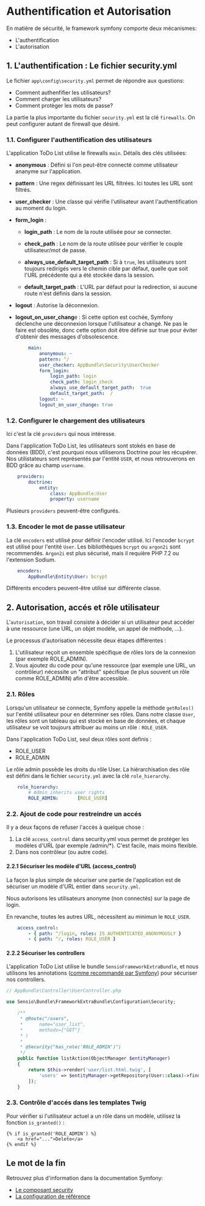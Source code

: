 # Authentification et Autorisation

En matière de sécurité, le framework symfony comporte deux mécanismes:

* L'authentification
* L'autorisation

## 1. L'authentification : Le fichier security.yml

Le fichier `app\config\security.yml` permet de répondre aux questions:

* Comment authenfifier les utilisateurs?
* Comment charger les utilisateurs?
* Comment protèger les mots de passe?

La partie la plus importante du fichier `security.yml` est la clé `firewalls`.
On peut configurer autant de firewall que désiré.

### 1.1. Configurer l'authentification des utilisateurs

L'application ToDo List utilise le firewalls `main`.
Détails des clés utilisées:

* **anonymous** : Défini si l'on peut-être connecté comme utilisateur ananyme sur l'application.

* **pattern** : Une regex définissant les URL filtrées. Ici toutes les URL sont filtrés.

* **user_checker** : Une classe qui vérifie l'utilisateur avant l'authentification au moment du login.

* **form_login** :

  * **login_path** : Le nom de la route utilisée pour se connecter.

  * **check_path** : Le nom de la route utilisée pour vérifier le couple utilisateur/mot de passe.

  * **always_use_default_target_path** : Si à `true`, les utilisateurs sont toujours redirigés vers le chemin cible par défaut, quelle que soit l'URL précédente qui a été stockée dans la session.

  * **default_target_path** : L'URL par défaut pour la redirection, si aucune route n'est définis dans la session.

* **logout** : Autorise la déconnexion.

* **logout_on_user_chang**e : Si cette option est cochée, Symfony déclenche une déconnexion lorsque l'utilisateur a changé. Ne pas le faire est obsolète, donc cette option doit être définie sur true pour éviter d'obtenir des messages d'obsolescence.

```yml
        main:
            anonymous: ~
            pattern: ^/
            user_checker: AppBundle\Security\UserChecker
            form_login:
                login_path: login
                check_path: login_check
                always_use_default_target_path:  true
                default_target_path:  /
            logout: ~
            logout_on_user_change: true
```

### 1.2. Configurer le chargement des utilisateurs

Ici c'est la clé `providers` qui nous intéresse.

Dans l'application ToDo List, les utilisateurs sont stokés en base de données (BDD), c'est pourquoi nous utiliserons Doctrine pour les récupérer.
Nos utilistateurs sont représentés par l'entité `USER`, et nous retrouverons en BDD grâce au champ `username`.

```yml
    providers:
        doctrine:
            entity:
                class: AppBundle:User
                property: username
```

Plusieurs `providers` peuvent-être configurés.

### 1.3. Encoder le mot de passe utilisateur

La clé `encoders` est utilisé pour définir l'encoder utilisé.
Ici l'encoder `bcrypt` est utilisé pour l'entité `User`.
Les bibliothèques `bcrypt` ou `argon2i` sont recommendés. `Argon2i` est plus sécurisé, mais il requière PHP 7.2 ou l'extension Sodium.

```yml
    encoders:
        AppBundle\Entity\User: bcrypt
```

Différents encoders peuvent-être utilisé sur différente classe.

## 2. Autorisation, accés et rôle utilisateur

L'`autorisation`, son travail consiste à décider si un utilisateur peut accéder à une ressource (une URL, un objet modèle, un appel de méthode, ...).

Le processus d'autorisation nécessite deux étapes différentes :

1. L'utilisateur reçoit un ensemble spécifique de rôles lors de la connexion (par exemple ROLE_ADMIN).
2. Vous ajoutez du code pour qu'une ressource (par exemple une URL, un contrôleur) nécessite un "attribut" spécifique (le plus souvent un rôle comme ROLE_ADMIN) afin d'être accessible.

### 2.1. Rôles

Lorsqu'un utilisateur se connecte, Symfony appelle la méthode `getRoles()` sur l'entité utilisateur pour en déterminer ses rôles.
Dans notre classe `User`, les rôles sont un tableau qui est stocké en base de données, et chaque utilisateur se voit toujours attribuer au moins un rôle : `ROLE_USER`.

Dans l'application ToDo List, seul deux rôles sont definis :

* ROLE_USER
* ROLE_ADMIN

Le rôle admin possède les droits du rôle User. La hiérarchisation des rôle est défini dans le fichier `security.yml` avec la clé `role_hierarchy`.

```yml
    role_hierarchy:
        # Admin inherits user rights
        ROLE_ADMIN:       [ROLE_USER]
```

### 2.2. Ajout de code pour restreindre un accés

Il y a deux façons de refuser l'accès à quelque chose :

1. La clé `access_control` dans security.yml vous permet de protéger les modèles d'URL (par exemple /admin/*). C'est facile, mais moins flexible.
2. Dans nos contrôleur (ou autre code).

#### 2.2.1 Sécuriser les modèle d'URL (access_control)

La façon la plus simple de sécuriser une partie de l'application est de sécuriser un modèle d'URL entier dans `security.yml`.

Nous autorisons les utilisateurs anonyme (non connectés) sur la page de login.

En revanche, toutes les autres URL, nécessitent au minimun le `ROLE_USER`.

```yml
    access_control:
        - { path: ^/login, roles: IS_AUTHENTICATED_ANONYMOUSLY }
        - { path: ^/, roles: ROLE_USER }
```

#### 2.2.2 Sécuriser les controllers

L'application ToDo List utilise le bundle `SensioFrameworkExtraBundle`, et nous utilisons les annotations ([comme recommandé par Symfony](https://symfony.com/doc/3.4/best_practices/security.html#the-security-annotation])) pour sécuriser nos controllers.

```php
// AppBundle\Controller\UserController.php

use Sensio\Bundle\FrameworkExtraBundle\Configuration\Security;

    /**
     * @Route("/users",
     *      name="user_list",
     *      methods={"GET"}
     * )
     *
     * @Security("has_role('ROLE_ADMIN')")
     */
    public function listAction(ObjectManager $entityManager)
    {
        return $this->render('user/list.html.twig', [
            'users' => $entityManager->getRepository(User::class)->findAll(),
        ]);
    }
```

### 2.3. Contrôle d'accés dans les templates Twig

Pour vérifier si l'utilisateur actuel a un rôle dans un modèle, utilisez la fonction `is_granted()` :

```twig
{% if is_granted('ROLE_ADMIN') %}
    <a href="...">Delete</a>
{% endif %}
```

## Le mot de la fin

Retrouvez plus d'information dans la documentation Symfony:

* [Le composant security](https://symfony.com/doc/3.4/security.html)
* [La configuration de référence](https://symfony.com/doc/3.4/reference/configuration/security.html)